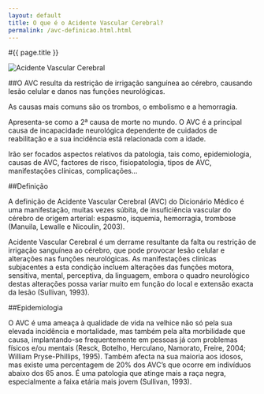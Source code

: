 ```yaml
---
layout: default
title: O que é o Acidente Vascular Cerebral?
permalink: /avc-definicao.html.html
---
```


#{{ page.title }}

![Acidente Vascular Cerebral](../assets/acidente-vascular-cerebral.jpg "Acidente Vascular Cerebral")

##O AVC resulta da restrição de irrigação sanguínea ao cérebro, causando lesão celular e danos nas funções neurológicas.

As causas mais comuns são os trombos, o embolismo e a hemorragia.

Apresenta-se como a 2ª causa de morte no mundo. O AVC é a principal causa de incapacidade neurológica dependente de cuidados de reabilitação e a sua incidência está relacionada com a idade.

Irão ser focados aspectos relativos da patologia, tais como, epidemiologia, causas de AVC, factores de risco, fisiopatologia, tipos de AVC, manifestações clínicas, complicações…

##Definição

A definição de Acidente Vascular Cerebral (AVC) do Dicionário Médico é uma manifestação, muitas vezes súbita, de insuficiência vascular do cérebro de origem arterial: espasmo, isquemia, hemorragia, trombose (Manuila, Lewalle e Nicoulin, 2003).

Acidente Vascular Cerebral é um derrame resultante da falta ou restrição de irrigação sanguínea ao cérebro, que pode provocar lesão celular e alterações nas funções neurológicas. As manifestações clínicas subjacentes a esta condição incluem alterações das funções motora, sensitiva, mental, perceptiva, da linguagem, embora o quadro neurológico destas alterações possa variar muito em função do local e extensão exacta da lesão (Sullivan, 1993).

##Epidemiologia

O AVC é uma ameaça à qualidade de vida na velhice não só pela sua elevada incidência e mortalidade, mas também pela alta morbilidade que causa, implantando-se frequentemente em pessoas já com problemas físicos e/ou mentais (Resck, Botelho, Herculano, Namorato, Freire, 2004; William Pryse-Phillips, 1995). Também afecta na sua maioria aos idosos, mas existe uma percentagem de 20% dos AVC’s que ocorre em indivíduos abaixo dos 65 anos. É uma patologia que atinge mais a raça negra, especialmente a faixa etária mais jovem (Sullivan, 1993).